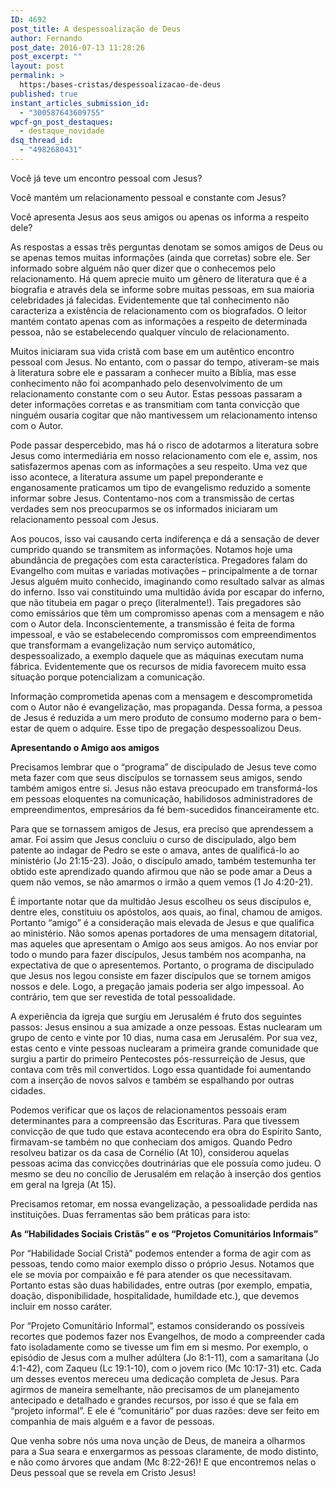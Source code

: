 ```yaml
---
ID: 4692
post_title: A despessoalização de Deus
author: Fernando
post_date: 2016-07-13 11:28:26
post_excerpt: ""
layout: post
permalink: >
  https:/bases-cristas/despessoalizacao-de-deus
published: true
instant_articles_submission_id:
  - "300587643609755"
wpcf-gn_post_destaques:
  - destaque_novidade
dsq_thread_id:
  - "4982680431"
---
```

<p class="p1"><span class="s1">Você já teve um encontro pessoal com Jesus?</span></p>

<p class="p1"><span class="s1">Você mantém um relacionamento pessoal e constante com Jesus?</span></p>

<p class="p1"><span class="s1">Você apresenta Jesus aos seus amigos ou apenas os informa a respeito dele?</span></p>

<p class="p2"><span class="s1">A</span><span class="s1">s respostas a essas três perguntas denotam se somos amigos de Deus ou se apenas temos muitas informações (ainda que corretas) sobre ele. Ser informado sobre alguém não quer dizer que o conhecemos pelo relacionamento. Há quem aprecie muito um gênero de literatura que é a biografia e através dela se informe sobre muitas pessoas, em sua maioria celebridades já falecidas. Evidentemente que tal conhecimento não caracteriza a existência de relacionamento com os biografados. O leitor mantém contato apenas com as informações a respeito de determinada pessoa, não se estabelecendo qualquer vínculo de relacionamento.</span></p>

<p class="p1"><span class="s1">Muitos iniciaram sua vida cristã com base em um autêntico encontro pessoal com Jesus. No entanto, com o passar do tempo, ativeram-se mais à literatura sobre ele e passaram a conhecer muito a Bíblia, mas esse conhecimento não foi acompanhado pelo desenvolvimento de um relacionamento constante com o seu Autor. Estas pessoas passaram a deter informações corretas e as transmitiam com tanta convicção que ninguém ousaria cogitar que não mantivessem um relacionamento intenso com o Autor.</span></p>

<p class="p1"><span class="s1">Pode passar despercebido, mas há o risco de adotarmos a literatura sobre Jesus como intermediária em nosso relacionamento com ele e, assim, nos satisfazermos apenas com as informações a seu respeito. Uma vez que isso acontece, a literatura assume um papel preponderante e enganosamente praticamos um tipo de evangelismo reduzido a somente informar sobre Jesus. Contentamo-nos com a transmissão de certas verdades sem nos preocuparmos se os informados iniciaram um relacionamento pessoal com Jesus.</span></p>

<p class="p1"><span class="s1">Aos poucos, isso vai causando certa indiferença e dá a sensação de dever cumprido quando se transmitem as informações. Notamos hoje uma abundância de pregações com esta característica. Pregadores falam do Evangelho com muitas e variadas motivações – principalmente a de tornar Jesus alguém muito conhecido, imaginando como resultado salvar as almas do inferno. Isso vai constituindo uma multidão ávida por escapar do inferno, que não titubeia em pagar o preço (literalmente!). Tais pregadores são como emissários que têm um compromisso apenas com a mensagem e não com o Autor dela. Inconscientemente, a transmissão é feita de forma impessoal, e vão se estabelecendo compromissos com empreendimentos que transformam a evangelização num serviço automático, despessoalizado, a exemplo daquele que as máquinas executam numa fábrica. Evidentemente que os recursos de mídia favorecem muito essa situação porque potencializam a comunicação.</span></p>

<p class="p1"><span class="s1">Informação comprometida apenas com a mensagem e descomprometida com o Autor não é evangelização, mas propaganda. Dessa forma, a pessoa de Jesus é reduzida a um mero produto de consumo moderno para o bem-estar de quem o adquire. Esse tipo de pregação despessoalizou Deus.</span></p>

<p class="p4"><span class="s1"><b>Apresentando o Amigo aos amigos</b></span></p>

<p class="p3">Precisamos lembrar que o “programa” de discipulado de Jesus teve como meta fazer com que seus discípulos se tornassem seus amigos, sendo também amigos entre si. Jesus não estava preocupado em transformá-los em pessoas eloquentes na comunicação, habilidosos administradores de empreendimentos, empresários da fé bem-sucedidos financeiramente etc.</p>

<p class="p1"><span class="s1">Para que se tornassem amigos de Jesus, era preciso que aprendessem a amar. Foi assim que Jesus concluiu o curso de discipulado, algo bem patente ao indagar de Pedro se este o amava, antes de qualificá-lo ao ministério (Jo 21:15-23). João, o discípulo amado, também testemunha ter obtido este aprendizado quando afirmou que não se pode amar a Deus a quem não vemos, se não amarmos o irmão a quem vemos (1 Jo 4:20-21).</span></p>

<p class="p1"><span class="s1">É importante notar que da multidão Jesus escolheu os seus discípulos e, dentre eles, constituiu os apóstolos, aos quais, ao final, chamou de amigos. Portanto “amigo” é a consideração mais elevada de Jesus e que qualifica ao ministério. Não somos apenas portadores de uma mensagem ditatorial, mas aqueles que apresentam o Amigo aos seus amigos. Ao nos enviar por todo o mundo para fazer discípulos, Jesus também nos acompanha, na expectativa de que o apresentemos. Portanto, o programa de discipulado que Jesus nos legou consiste em fazer discípulos que se tornem amigos nossos e dele. Logo, a pregação jamais poderia ser algo impessoal. Ao contrário, tem que ser revestida de total pessoalidade.</span></p>

<p class="p1"><span class="s1">A experiência da igreja que surgiu em Jerusalém é fruto dos seguintes passos: Jesus ensinou a sua amizade a onze pessoas. Estas nuclearam um grupo de cento e vinte por 10 dias, numa casa em Jerusalém. Por sua vez, estas cento e vinte pessoas nuclearam a primeira grande comunidade que surgiu a partir do primeiro Pentecostes pós-ressurreição de Jesus, que contava com três mil convertidos. Logo essa quantidade foi aumentando com a inserção de novos salvos e também se espalhando por outras cidades.</span></p>

<p class="p1"><span class="s1">Podemos verificar que os laços de relacionamentos pessoais eram determinantes para a compreensão das Escrituras. Para que tivessem convicção de que tudo que estava acontecendo era obra do Espírito Santo, firmavam-se também no que conheciam dos amigos. Quando Pedro resolveu batizar os da casa de Cornélio (At 10), considerou aquelas pessoas acima das convicções doutrinárias que ele possuía como judeu. O mesmo se deu no concílio de Jerusalém em relação à inserção dos gentios em geral na Igreja (At 15).</span></p>

<p class="p1"><span class="s1">Precisamos retomar, em nossa evangelização, a pessoalidade perdida nas instituições. Duas ferramentas são bem práticas para isto: </span></p>

<p class="p4"><span class="s1"><b>As “Habilidades Sociais Cristãs” e os “Projetos Comunitários Informais”</b></span></p>

<p class="p3">Por “Habilidade Social Cristã” podemos entender a forma de agir com as pessoas, tendo como maior exemplo disso o próprio Jesus. Notamos que ele se movia por compaixão e fé para atender os que necessitavam. Portanto estas são duas habilidades, entre outras (por exemplo, empatia, doação, disponibilidade, hospitalidade, humildade etc.), que devemos incluir em nosso caráter.</p>

<p class="p1"><span class="s1">Por “Projeto Comunitário Informal”, estamos considerando os possíveis recortes que podemos fazer nos Evangelhos, de modo a compreender cada fato isoladamente como se tivesse um fim em si mesmo. Por exemplo, o episódio de Jesus com a mulher adúltera (Jo 8:1-11), com a samaritana (Jo 4:1-42), com Zaqueu (Lc 19:1-10), com o jovem rico (Mc 10:17-31) etc. Cada um desses eventos mereceu uma dedicação completa de Jesus. Para agirmos de maneira semelhante, não precisamos de um planejamento antecipado e detalhado e grandes recursos, por isso é que se fala em “projeto informal”. E ele é “comunitário” por duas razões: deve ser feito em companhia de mais alguém e a favor de pessoas.</span></p>

<p class="p1"><span class="s1">Que venha sobre nós uma nova unção de Deus, de maneira a olharmos para a Sua seara e enxergarmos as pessoas claramente, de modo distinto, e não como árvores que andam (Mc 8:22-26)! E que encontremos nelas o Deus pessoal que se revela em Cristo Jesus!</span></p>